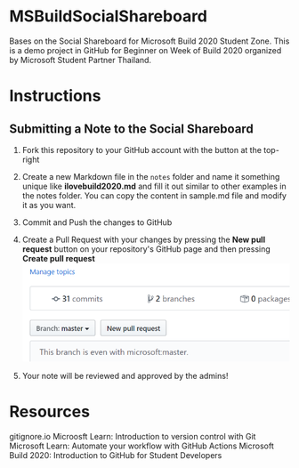# MSBuildSocialShareboard
Bases on the Social Shareboard for Microsoft Build 2020 Student Zone. This is a demo project in GitHub for Beginner on Week of Build 2020 organized by Microsoft Student Partner Thailand.

# Instructions

## Submitting a Note to the Social Shareboard

1. Fork this repository to your GitHub account with the button at the top-right

2. Create a new Markdown file in the `notes` folder and name it something unique like **ilovebuild2020.md** and fill it out similar to other examples in the notes folder. You can copy the content in sample.md file and modify it as you want.

3. Commit and Push the changes to GitHub

4. Create a Pull Request with your changes by pressing the **New pull request** button on your repository's GitHub page and then pressing **Create pull request**
![Pull Request Example](pullrequest.png)

5. Your note will be reviewed and approved by the admins!

# Resources
gitignore.io
Microosft Learn: Introduction to version control with Git
Microsoft Learn: Automate your workflow with GitHub Actions
Microsoft Build 2020: Introduction to GitHub for Student Developers

